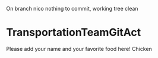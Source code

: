 On branch nico
nothing to commit, working tree clean
# TransportationTeamGitAct

Please add your name and your favorite food here!
Chicken

